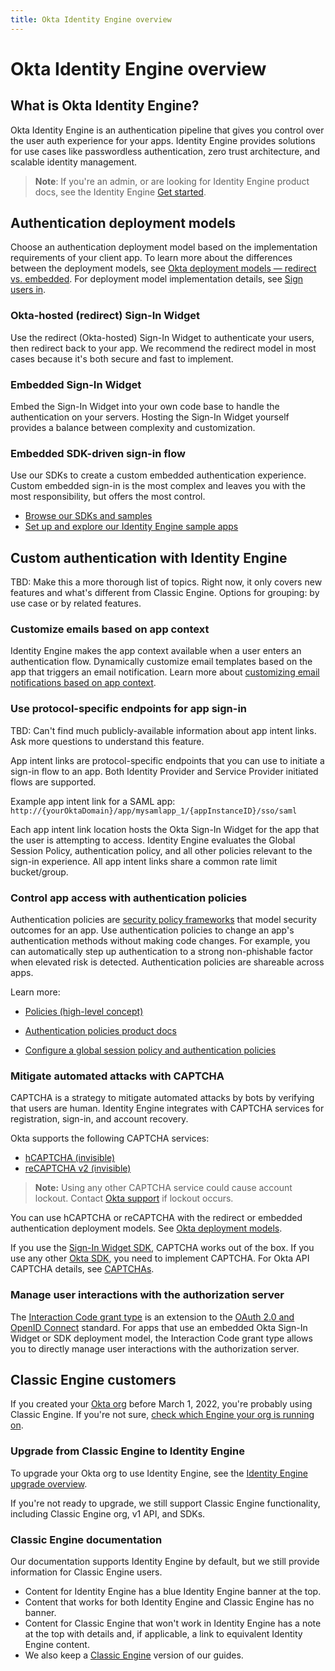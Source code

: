 ```yaml
---
title: Okta Identity Engine overview
---
```

# Okta Identity Engine overview

<ApiLifecycle access="ie" />

## What is Okta Identity Engine?

Okta Identity Engine is an authentication pipeline that gives you control over the user auth experience for your apps. Identity Engine provides solutions for use cases like passwordless authentication, zero trust architecture, and scalable identity management.

> **Note**: If you're an admin, or are looking for Identity Engine product docs, see the Identity Engine [Get started](https://help.okta.com/okta_help.htm?type=oie&id=ext-get-started-oie).

## Authentication deployment models

Choose an authentication deployment model based on the implementation requirements of your client app. To learn more about the differences between the deployment models, see [Okta deployment models &mdash; redirect vs. embedded](/docs/concepts/redirect-vs-embedded/). For deployment model implementation details, see [Sign users in](/docs/guides/sign-in-overview/).

### Okta-hosted (redirect) Sign-In Widget

Use the redirect (Okta-hosted) Sign-In Widget to authenticate your users, then redirect back to your app. We recommend the redirect model in most cases because it's both secure and fast to implement.

### Embedded Sign-In Widget

Embed the Sign-In Widget into your own code base to handle the authentication on your servers. Hosting the Sign-In Widget yourself provides a balance between complexity and customization.

### Embedded SDK-driven sign-in flow

Use our SDKs to create a custom embedded authentication experience. Custom embedded sign-in is the most complex and leaves you with the most responsibility, but offers the most control.

* [Browse our SDKs and samples](/code/)
* [Set up and explore our Identity Engine sample apps](/docs/guides/oie-embedded-common-download-setup-app/)

## Custom authentication with Identity Engine

TBD: Make this a more thorough list of topics. Right now, it only covers new features and what's different from Classic Engine. Options for grouping: by use case or by related features.

### Customize emails based on app context

Identity Engine makes the app context available when a user enters an authentication flow. Dynamically customize email templates based on the app that triggers an email notification. Learn more about [customizing email notifications based on app context](/docs/guides/custom-email/main/#use-app-context).

### Use protocol-specific endpoints for app sign-in

TBD: Can't find much publicly-available information about app intent links. Ask more questions to understand this feature.

App intent links are protocol-specific endpoints that you can use to initiate a sign-in flow to an app. Both Identity Provider and Service Provider initiated flows are supported.

Example app intent link for a SAML app:
`http://{yourOktaDomain}/app/mysamlapp_1/{appInstanceID}/sso/saml`

Each app intent link location hosts the Okta Sign-In Widget for the app that the user is attempting to access. Identity Engine evaluates the Global Session Policy, authentication policy, and all other policies relevant to the sign-in experience. All app intent links share a common rate limit bucket/group.

### Control app access with authentication policies

Authentication policies are [security policy frameworks](https://csrc.nist.gov/pubs/sp/800/63/b/upd2/final) that model security outcomes for an app. Use authentication policies to change an app's authentication methods without making code changes. For example, you can automatically step up authentication to a strong non-phishable factor when elevated risk is detected. Authentication policies are shareable across apps.

Learn more:

* [Policies (high-level concept)](/docs/concepts/policies/)

* [Authentication policies product docs](https://help.okta.com/okta_help.htm?type=oie&id=ext-about-asop)

* [Configure a global session policy and authentication policies](/docs/guides/configure-signon-policy/)

### Mitigate automated attacks with CAPTCHA

CAPTCHA is a strategy to mitigate automated attacks by bots by verifying that users are human. Identity Engine integrates with CAPTCHA services for registration, sign-in, and account recovery.

Okta supports the following CAPTCHA services:

- [hCAPTCHA (invisible)](https://docs.hcaptcha.com/invisible)
- [reCAPTCHA v2 (invisible)](https://developers.google.com/recaptcha/docs/invisible)

>**Note:** Using any other CAPTCHA service could cause account lockout. Contact [Okta support](https://support.okta.com) if lockout occurs.

You can use hCAPTCHA or reCAPTCHA with the redirect or embedded authentication deployment models. See [Okta deployment models](/docs/concepts/redirect-vs-embedded/).

If you use the [Sign-In Widget SDK](https://github.com/okta/okta-signin-widget), CAPTCHA works out of the box. If you use any other [Okta SDK](/code/), you need to implement CAPTCHA. For Okta API CAPTCHA details, see [CAPTCHAs](/docs/api/openapi/okta-management/management/tag/CAPTCHA/).

### Manage user interactions with the authorization server

The [Interaction Code grant type](/docs/concepts/interaction-code/) is an extension to the [OAuth 2.0 and OpenID Connect](/docs/concepts/oauth-openid) standard. For apps that use an embedded Okta Sign-In Widget or SDK deployment model, the Interaction Code grant type allows you to directly manage user interactions with the authorization server.

## Classic Engine customers

If you created your [Okta org](/docs/concepts/okta-organizations/) before March 1, 2022, you're probably using Classic Engine. If you're not sure, [check which Engine your org is running on](https://support.okta.com/help/s/article/How-to-Determine-Which-Engine-Your-Okta-Org-is-Running-On?language=en_US).

### Upgrade from Classic Engine to Identity Engine

To upgrade your Okta org to use Identity Engine, see the [Identity Engine upgrade overview](/docs/guides/oie-upgrade-overview/).

If you're not ready to upgrade, we still support Classic Engine functionality, including Classic Engine org, v1 API, and SDKs.

### Classic Engine documentation

Our documentation supports Identity Engine by default, but we still provide information for Classic Engine users.

* Content for Identity Engine has a blue Identity Engine banner at the top.
* Content that works for both Identity Engine and Classic Engine has no banner.
* Content for Classic Engine that won't work in Identity Engine has a note at the top with details and, if applicable, a link to equivalent Identity Engine content.
* We also keep a [Classic Engine](/docs/guides/archive-overview/) version of our guides.
